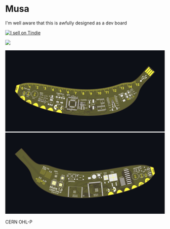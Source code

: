 # Musa
I'm well aware that this is awfully designed as a dev board


<a href="https://www.tindie.com/stores/ralle/?ref=offsite_badges&utm_source=sellers_rallekralle&utm_medium=badges&utm_campaign=badge_medium"><img src="https://d2ss6ovg47m0r5.cloudfront.net/badges/tindie-mediums.png" alt="I sell on Tindie" width="150" height="78"></a>

<a href="https://lectronz.com/stores/ping-el" alt="Buy it on Lectronz"><img src="https://lectronz.com/static/badges/buy-it-on-lectronz-medium.png" /></a>
 
![pinout](musa_f.jpg)
![pinout](musa_b.jpg)

CERN OHL-P
